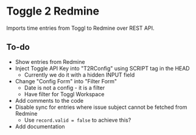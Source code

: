 # Toggle 2 Redmine

Imports time entries from Toggl to Redmine over REST API.

## To-do

* Show entries from Redmine
* Inject Toggle API Key into "T2RConfig" using SCRIPT tag in the HEAD
  * Currently we do it with a hidden INPUT field
* Change "Config Form" into "Filter Form"
  * Date is not a config - it is a filter
  * Have filter for Toggl Workspace
* Add comments to the code
* Disable sync for entries where issue subject cannot be fetched from Redmine
  * Use `record.valid = false` to achieve this?
* Add documentation
